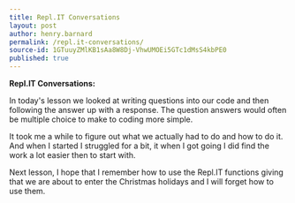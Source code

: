 ```yaml
---
title: Repl.IT Conversations
layout: post
author: henry.barnard
permalink: /repl.it-conversations/
source-id: 1GTuuyZMlKB1sAa8W8Dj-VhwUMOEi5GTc1dMsS4kbPE0
published: true
---
```

**Repl.IT Conversations:**

In today's lesson we looked at writing questions into our code and then following the answer up with a response. The question answers would often be multiple choice to make to coding more simple.

It took me a while to figure out what we actually had to do and how to do it. And when I started I struggled for a bit,  it when I got going I did find the work a lot easier then to start with.

Next lesson, I hope that I remember how to use the Repl.IT functions giving that we are about to enter the Christmas holidays and I will forget how to use them.

